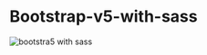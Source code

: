 # Bootstrap-v5-with-sass
![bootstra5 with sass](https://user-images.githubusercontent.com/68815149/140914298-4979291d-7ebd-498b-8100-02417f0df598.png)
